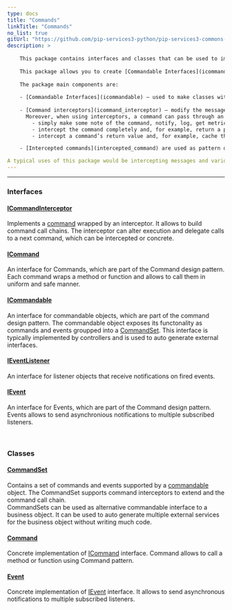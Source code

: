 ```yaml
---
type: docs
title: "Commands"
linkTitle: "Commands"
no_list: true
gitUrl: "https://github.com/pip-services3-python/pip-services3-commons-python"
description: >
    
    This package contains interfaces and classes that can be used to implement various remote procedure calls (RPCs). In it, RPCs replace unique calls with universal "message transfer" calls, in which the message itself contains the called method's signature, as well as the parameters to pass for its execution. 
    
    This package allows you to create [Commandable Interfaces](icommandable), which are completely universal. Thus, for example, if an object extends [ICommandable](icommandable) and returns a [CommandSet](command_set), then you can implement a commandable client for this object, using various technologies and with minimal code.
    
    The package main components are:
    
    - [Commandable Interfaces](icommandable) – used to make classes with certain logic and, which are capable of receiving and processing commands in this universal form. 
    
    - [Command interceptors](icommand_interceptor) – modify the message execution pipeline. Command interceptors are used to intercept calls, perform a set of actions, and, optionally, cancel the command's actual execution by simply returning a result. This logic is used in  aspect-oriented programming. Aspect-oriented programming contains perpendicular logic (aspects, for example: logging, caching, blocking), which can be removed from the business logic and added to these perpendicular calls. 
      Moreover, when using interceptors, a command can pass through an execution chain, consisting of interceptors, which can: 
        - simply make some note of the command, notify, log, get metrics, or do some other passive task;
        - intercept the command completely and, for example, return a previous record of the call from the cache. 
        - intercept a command’s return value and, for example, cache the result, so that the next call doesn’t have to be made. 

    - [Intercepted commands](intercepted_command) are used as pattern decorators that allows behavior to be added to an individual object, dynamically, without affecting the behavior of other objects from the same class. They are represented as regular commands, but run their own logic before calling the actual command. 

A typical uses of this package would be intercepting messages and various logging implementations. 
---
```

---

<div class="module-body"> 

### Interfaces

#### [ICommandInterceptor](icommand_interceptor)
Implements a [command](icommand) wrapped by an interceptor.
It allows to build command call chains. The interceptor can alter execution
and delegate calls to a next command, which can be intercepted or concrete.

#### [ICommand](icommand)
An interface for Commands, which are part of the Command design pattern. Each command wraps a method or function and allows 
to call them in uniform and safe manner.

#### [ICommandable](icommandable)
An interface for commandable objects, which are part of the command design pattern.
The commandable object exposes its functonality as commands and events groupped
into a [CommandSet](command_set).
This interface is typically implemented by controllers and is used to auto generate
external interfaces.

#### [IEventListener](ievent_listener)
An interface for listener objects that receive notifications on fired events.

#### [IEvent](ievent)
An interface for Events, which are part of the Command design pattern.
Events allows to send asynchronious notifications to multiple subscribed listeners.

<br>

### Classes

#### [CommandSet](command_set)
Contains a set of commands and events supported by a [commandable](icommandable) object.
The CommandSet supports command interceptors to extend and the command call chain.   
CommandSets can be used as alternative commandable interface to a business object.
It can be used to auto generate multiple external services for the business object
without writing much code.

#### [Command](command)
Concrete implementation of [ICommand](icommand) interface. Command allows to call a method
or function using Command pattern.

#### [Event](event)
Concrete implementation of [IEvent](ievent) interface.
It allows to send asynchronous notifications to multiple subscribed listeners.

</div>
